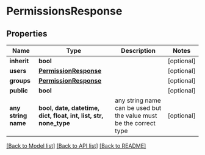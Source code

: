 # PermissionsResponse


## Properties
Name | Type | Description | Notes
------------ | ------------- | ------------- | -------------
**inherit** | **bool** |  | [optional] 
**users** | [**PermissionResponse**](PermissionResponse.md) |  | [optional] 
**groups** | [**PermissionResponse**](PermissionResponse.md) |  | [optional] 
**public** | **bool** |  | [optional] 
**any string name** | **bool, date, datetime, dict, float, int, list, str, none_type** | any string name can be used but the value must be the correct type | [optional]

[[Back to Model list]](../README.md#documentation-for-models) [[Back to API list]](../README.md#documentation-for-api-endpoints) [[Back to README]](../README.md)


